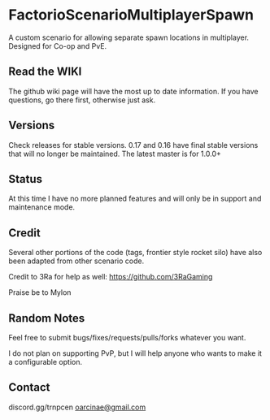 # FactorioScenarioMultiplayerSpawn
A custom scenario for allowing separate spawn locations in multiplayer. Designed for Co-op and PvE. 

## Read the WIKI
The github wiki page will have the most up to date information. If you have questions, go there first, otherwise just ask.

## Versions
Check releases for stable versions. 0.17 and 0.16 have final stable versions that will no longer be maintained.
The latest master is for 1.0.0+

## Status
At this time I have no more planned features and will only be in support and maintenance mode.

## Credit
Several other portions of the code (tags, frontier style rocket silo) have also been adapted from other scenario code.

Credit to 3Ra for help as well: https://github.com/3RaGaming

Praise be to Mylon

## Random Notes
Feel free to submit bugs/fixes/requests/pulls/forks whatever you want.

I do not plan on supporting PvP, but I will help anyone who wants to make it a configurable option.

## Contact
discord.gg/trnpcen
oarcinae@gmail.com
